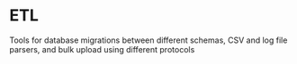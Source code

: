# ETL

Tools for database migrations between different schemas, CSV and log file parsers, and bulk upload using different protocols